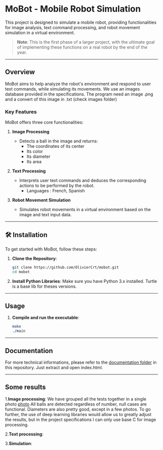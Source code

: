 #  MoBot - Mobile Robot Simulation

This project is designed to simulate a mobile robot, providing functionalities for image analysis, text command processing, and robot movement simulation in a virtual environment.

> **Note**: This is the first phase of a larger project, with the ultimate goal of implementing these functions on a real robot by the end of the year.

---

##  Overview

MoBot aims to help analyze the robot's environment and respond to user text commands, while simulating its movements. We use an images database provided in the specifications. The program need an image .png and a convert of this image in .txt (check images folder)

###  Key Features

MoBot offers three core functionalities:

1. **Image Processing**
   - Detects a ball in the image and returns:
     - The coordinates of its center
     - Its color
     - Its diameter
     - Its area

2. **Text Processing**
   - Interprets user text commands and deduces the corresponding actions to be performed by the robot.
      -  Languages : French, Spanish

3. **Robot Movement Simulation**
   - Simulates robot movements in a virtual environment based on the image and text input data.

---

## 🛠️ Installation

To get started with MoBot, follow these steps:

1. **Clone the Repository**:
   ```bash
   git clone https://github.com/OlivierCrt/mobot.git
   cd mobot
2. **Install Python Libraries**: Make sure you have Python 3.x installed. Turtle is a base lib for theses versions.

---

##  Usage

1. **Compile and run the executable**:
   ```bash
   make
   ./main
   
---
##  Documentation

For more technical informations, please refer to the [documentation folder](https://github.com/OlivierCrt/MobotSim/blob/main/Documentation_G4.zip)
 in this repository. Just extract and open index.html.

---

## Some results
1.**Image processing**: We have grouped all the tests together in a single photo [photo](images/Modélisations.png.JPG) 
All balls are detected regardless of number, null cases are functional. Diameters are also pretty good, except in a few photos. To go further, the use of deep learning libraries would allow us to greatly adjust the results, but in the project specifications I can only use base C for image processing.

2.**Text processing**:

3.**Simulation**:


